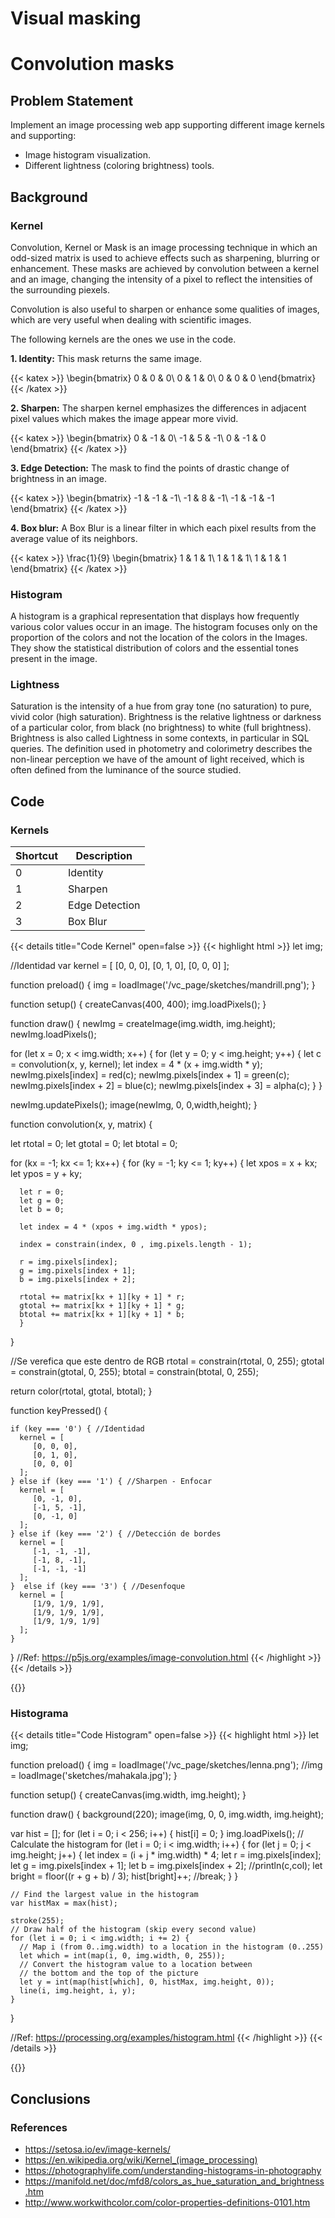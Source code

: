 # Visual masking

# Convolution masks

## Problem Statement
Implement an image processing web app supporting different image kernels and supporting:
- Image histogram visualization.
- Different lightness (coloring brightness) tools.

## Background

### Kernel
Convolution, Kernel or Mask is an image processing technique in which an odd-sized matrix is used to achieve effects such as sharpening, blurring or enhancement. These masks are achieved by convolution between a kernel and an image, changing the intensity of a pixel to reflect the intensities of the surrounding piexels.

Convolution is also useful to sharpen or enhance some qualities of images, which are very useful when dealing with scientific images.

The following kernels are the ones we use in the code.

__1. Identity:__ This mask returns the same image.

{{< katex >}}
\begin{bmatrix}
0 & 0 & 0\\
0 & 1 & 0\\
0 & 0 & 0
\end{bmatrix}
{{< /katex >}}

__2. Sharpen:__ The sharpen kernel emphasizes the differences in adjacent pixel values which makes the image appear more vivid.

{{< katex >}}
\begin{bmatrix}
0 & -1 & 0\\
-1 & 5 & -1\\
0 & -1 & 0
\end{bmatrix}
{{< /katex >}}

__3. Edge Detection:__ The mask to find the points of drastic change of brightness in an image.

{{< katex >}}
\begin{bmatrix}
-1 & -1 & -1\\
-1 & 8 & -1\\
-1 & -1 & -1
\end{bmatrix}
{{< /katex >}}

__4. Box blur:__ A Box Blur is a linear filter in which each pixel results from the average value of its neighbors.  

{{< katex >}}
\frac{1}{9}
\begin{bmatrix}
1 & 1 & 1\\
1 & 1 & 1\\
1 & 1 & 1
\end{bmatrix}
{{< /katex >}}


### Histogram
A histogram is a graphical representation that displays how frequently various color values occur in an image. The histogram focuses only on the proportion of the colors and not the location of the colors in the Images. They show the statistical distribution of colors and the essential tones present in the image.


### Lightness
Saturation is the intensity of a hue from gray tone (no saturation) to pure, vivid color (high saturation). Brightness is the relative lightness or darkness of a particular color, from black (no brightness) to white (full brightness). Brightness is also called Lightness in some contexts, in particular in SQL queries.
The definition used in photometry and colorimetry describes the non-linear perception we have of the amount of light received, which is often defined from the luminance of the source studied. 

## Code

### Kernels

| Shortcut | Description |
| -------- | ----------- |
| 0 | Identity |
| 1 | Sharpen|
| 2 | Edge Detection |
| 3 | Box Blur|

{{< details title="Code Kernel" open=false >}}
{{< highlight html >}}
let img;

//Identidad
var kernel = [
   [0, 0, 0],
   [0, 1, 0],
   [0, 0, 0]
];

function preload() {
   img = loadImage('/vc_page/sketches/mandrill.png');
}

function setup() {
   createCanvas(400, 400);
   img.loadPixels();
}

 function draw() {
   newImg = createImage(img.width, img.height);
   newImg.loadPixels();
   
   for (let x = 0; x < img.width; x++) {
     for (let y = 0; y < img.height; y++) {
        let c = convolution(x, y, kernel);
            let index = 4 * (x + img.width * y);
            newImg.pixels[index] = red(c);
            newImg.pixels[index + 1] = green(c);
            newImg.pixels[index + 2] = blue(c);
            newImg.pixels[index + 3] = alpha(c);
        }
    }
   
   newImg.updatePixels();
   image(newImg, 0, 0,width,height);
}

function convolution(x, y, matrix) {
  
  let rtotal = 0;
  let gtotal = 0;
  let btotal = 0;
  
  for (kx = -1; kx <= 1; kx++) {
    for (ky = -1; ky <= 1; ky++) {
      let xpos = x + kx;
      let ypos = y + ky;
      
      let r = 0;
      let g = 0;
      let b = 0;
      
      let index = 4 * (xpos + img.width * ypos);
      
      index = constrain(index, 0 , img.pixels.length - 1);
            
      r = img.pixels[index];
      g = img.pixels[index + 1];
      b = img.pixels[index + 2];
      
      rtotal += matrix[kx + 1][ky + 1] * r;
      gtotal += matrix[kx + 1][ky + 1] * g;
      btotal += matrix[kx + 1][ky + 1] * b;
      }
  }
  
  //Se verefica que este dentro de RGB
  rtotal = constrain(rtotal, 0, 255);
  gtotal = constrain(gtotal, 0, 255);
  btotal = constrain(btotal, 0, 255);
  
  return color(rtotal, gtotal, btotal);
}

function keyPressed() {

	if (key === '0') { //Identidad
      kernel = [
         [0, 0, 0],
         [0, 1, 0],
         [0, 0, 0]
      ];
    } else if (key === '1') { //Sharpen - Enfocar
      kernel = [
         [0, -1, 0],
         [-1, 5, -1],
         [0, -1, 0]
      ];
    } else if (key === '2') { //Detección de bordes
      kernel = [
         [-1, -1, -1],
         [-1, 8, -1],
         [-1, -1, -1]
      ];  
    }  else if (key === '3') { //Desenfoque
      kernel = [
         [1/9, 1/9, 1/9],
         [1/9, 1/9, 1/9],
         [1/9, 1/9, 1/9]
      ];
    }
}
//Ref: https://p5js.org/examples/image-convolution.html
{{< /highlight >}}
{{< /details >}}

{{<p5-iframe sketch="/vc_page/sketches/kernels.js" width="425" height="425">}}
  
### Histograma
{{< details title="Code Histogram" open=false >}}
{{< highlight html >}}
let img;

function preload() {
  img = loadImage('/vc_page/sketches/lenna.png');
  //img = loadImage('sketches/mahakala.jpg');
}

function setup() {
  createCanvas(img.width, img.height);
}

function draw() {
  background(220);
  image(img, 0, 0, img.width, img.height);

  var hist = [];
    for (let i = 0; i < 256; i++) {
      hist[i] = 0;
    }
    img.loadPixels();
    // Calculate the histogram
    for (let i = 0; i < img.width; i++) {
      for (let j = 0; j < img.height; j++) {
        let index = (i + j * img.width) * 4;
        let r = img.pixels[index];
        let g = img.pixels[index + 1];
        let b = img.pixels[index + 2];
        //println(c,col);
        let bright = floor((r + g + b) / 3);
        hist[bright]++;
        //break;
      }
    }

    // Find the largest value in the histogram
    var histMax = max(hist);

    stroke(255);
    // Draw half of the histogram (skip every second value)
    for (let i = 0; i < img.width; i += 2) {
      // Map i (from 0..img.width) to a location in the histogram (0..255)
      let which = int(map(i, 0, img.width, 0, 255));
      // Convert the histogram value to a location between
      // the bottom and the top of the picture
      let y = int(map(hist[which], 0, histMax, img.height, 0));
      line(i, img.height, i, y);
    }
}

//Ref: https://processing.org/examples/histogram.html
{{< /highlight >}}
{{< /details >}}

{{<p5-iframe sketch="/vc_page/sketches/histogram.js" width="725" height="550">}}


## Conclusions


### References
* https://setosa.io/ev/image-kernels/
* https://en.wikipedia.org/wiki/Kernel_(image_processing)
* https://photographylife.com/understanding-histograms-in-photography
* https://manifold.net/doc/mfd8/colors_as_hue_saturation_and_brightness.htm
* http://www.workwithcolor.com/color-properties-definitions-0101.htm
